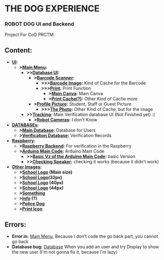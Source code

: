 # THE DOG EXPERIENCE
### ROBOT DOG UI and Backend

Project For CoD PRCTM.


## Content:

 - **[UI]():**
     - **>[Main Menu](start_menu.py):**
         - **>>[Database UI](law_and_order.py):**
             - **>[Barcode Scanner](bar_code.py):**
                 - **>>>[Barcode Image](barcode.png):** Kind of Cache for the Barcode
                 - **>>>[Print](click_here.py):** Print Function
                     - **>[Main Canva](print_ident_color.py):** Main Canva
                     - **>[Print Cache(?)](canvas.png):** Other Kind of Cache more
             - **>[Profile Picture](photo.py):** Student, Staff or Guest Picture
                 - **>>>[The Photo](photo.png):** Other Kind of Cache, but for the image
         - **>>[Tracking](verification_tracking.py):** Main Verification database UI (Not Finished yet) :(
             - **>[Robot Cameras](robot_tracking):** I don't Know
 - **[DATABASEs]():**
     - **>[Main Database](db_identity.py):** Database for Users
     - **>[Verification Database](db_identity_verification.py):** Verification Records 
 - **[Raspberry]():**
     - **>[Raspberry Backend](raspi_exe.py):** For verification in the Raspberry
     - **>[Arduino Main Code](rastpi_to_arduino.ino):** Arduino Main Code
         - **>>[Basic Vz of the Arduino Main Code](rastpi-basic_complete.ino):** basic Version
         - **>>[Checking Speaker](bocina.ino):** checking it works (because it didn’t work)
 - **[Other Images]():**
     - **>[School Logo](BHS.png) (Main size)**
     - **>[School Logo](BHS(32px).png )(32px)**
     - **>[School Logo](BHS(40px).png) (40px)**
     - **>[School Logo](BHS(44px).png) (44px)**
     - **>[Something](boring_text.png)**
     - **>[Info](info-24.png) (?)**
     - **>[Police Dog](police_dog002.jpg)**
     - **>[Print Icon](printer-24.png)**

## Errors:
 - **Error in:** [Main Menu](start_menu.py), Because I don't code the go back part, you cannot go back
 - **Database bug:** [Database](law_and_order.py) When you add an user and try Display to show the new user (I'm not gonna fix it, because I'm lazy)

